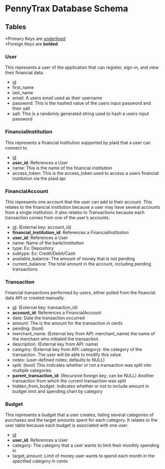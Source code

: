 # PennyTrax Database Schema

## Tables

*Primary Keys are <u>underlined</u>\
*Foreign Keys are **bolded**

### User
This represents a user of the application that can register, sign-in, and view their financial data.

- <u>id</u>
- first_name
- last_name
- email: A users email used as their username
- password: This is the hashed value of the users input password and their salt
- salt: This is a randomly generated string used to hash a users input password


### FinancialInstitution
This represents a financial institution supported by plaid that a user can connect to.
- <u>id</u>
- **user_id**: References a User
- name: This is the name of the financial institution
- access_token: This is the access_token used to access a users financial institution via the plaid api

### FinancialAccount
This represents one account that the user can add to their account. This relates to the financial institution because a user may have several accounts from a single institution. It also relates to Transactions because each transaction comes from one of the user’s accounts. 
- <u>id</u>: (External key: account_id)
- **financial_institution_id**: References a FinancialInstitution
- **user_id**: References a User
- name: Name of the bank/institution
- type: Ex: Depository
- subtype: Ex: Credit/Debit/Cash
- available_balance: The amount of money that is not pending
- current_balance: The total amount in the account, including pending transactions

### Transaction
Financial transactions performed by users, either pulled from the financial data API or created manually.
- <u>id</u>: (External key: transaction_id)
- **account_id**: References a FinancialAccount
- date: Date the transaction occurred
- amount: The is the amount for the transaction in cents
- pending: (bool)
- merchant_name: (External key from API: merchant_name) the name of the merchant who initiated the transaction.
- description: (External key from API: name)
- category: (External key from API: category): the category of the transaction. The user will be able to modify this value.
- notes: (user-defined notes; defaults to NULL)
- split: (bool) This indicates whether or not a transaction was split into multiple categories
- **parent_transaction_id**: (Recursive foreign key; can be NULL) Another transaction from which the current transaction was split
- hidden_from_budget: Indicates whether or not to include amount in budget limit and spending chart by category

### Budget
This represents a budget that a user creates, listing several categories of purchases and the target amounts spent for each category. It relates to the user table because each budget is associated with one user.
- <u>id</u>
- **user_id**: References a User
- category: The category that a user wants to limit their monthly spending in
- target_amount: Limit of money user wants to spend each month in the specified category in cents

